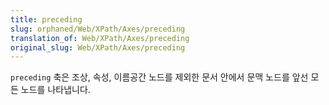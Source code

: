 ```yaml
---
title: preceding
slug: orphaned/Web/XPath/Axes/preceding
translation_of: Web/XPath/Axes/preceding
original_slug: Web/XPath/Axes/preceding
---
```


`preceding` 축은 조상, 속성, 이름공간 노드를 제외한 문서 안에서 문맥 노드를 앞선 모든 노드를 나타냅니다.
